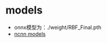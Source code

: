 # models

- onnx模型为：./weight/RBF_Final.pth
- [ncnn models](https://github.com/biubug6/Face-Detector-1MB-with-landmark/tree/master/Face_Detector_ncnn/model) 